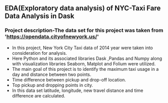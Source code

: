 
## EDA(Exploratory data analysis) of NYC-Taxi Fare Data Analysis in Dask
### Project description-The data set for this project was taken from 'https://opendata.cityofnewyork.us/'
 -  In this project, New York City Taxi data of 2014 year were taken into consideration for analysis.
 -  Here Python and its associated libraries Dask ,Pandas and Numpy along with visualization libraries Seaborn, Matplot and Folium were utilized.
 - The main goal of this project is to identify the maximum taxi usage in a day and distance between two points.
 - Time difference between pickup and drop-off location.
 - Top pickup and dropping points in city.
 - In this data set latitude, longitude, new travel distance and time difference are calculated.

